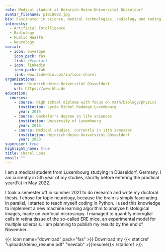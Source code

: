 ```yaml
---
role: Medical student at Heinrich-Heine-Universität Düsseldorf
avatar_filename: p1010683.jpg
bio: Fascinated in science, medical technologies, radiology and coding.
interests:
  - Artificial Intelligence
  - Radiology
  - Public Health
  - Neurology
social:
  - icon: envelope
    icon_pack: fas
    link: /#contact
  - icon: linkedin
    icon_pack: fab
    link: www.linkedin.com/in/loos-charel
organizations:
  - name: Heinrich-Heine-Universität Düsseldorf
    url: https://www.hhu.de
education:
  courses:
    - course: High school diploma with focus on math/biology/physics
      institution: Lycée Michel Rodange Luxembourg
      year: 2015
    - course: Bachelor's degree in life sciences
      institution: University of Luxembourg
      year: 2016
    - course: Medical studies, currently in 11th semester
      institution: Heinrich-Heine-Universität Düsseldorf
      year: 2023
superuser: true
highlight_name: true
title: Charel Loos
email: ""
---
```

I am a medical student from Luxembourg studying in Düsseldorf, Germany. I am currently in 5th year of my studies, shortly before entering the practical year(PJ) in May 2022.

I took a semester off in summer 2021 to do research and write my doctoral thesis. I chose for topic neurology, because the brain is simply fascinating. In parallel, I started to teach myself coding in Python. I used this knowledge to implement a new machine learning algorithm to analyse histological images,  made on confocal microscopy. I managed to quantify microglial cells in retina tissue of the so-called ERE mice, an experimental model for multiple sclerosis. I am planning to publish my results by the end of November.









{{< icon name="download" pack="fas" >}} Download my {{< staticref "uploads/demo_resume.pdf" "newtab" >}}resumé{{< /staticref >}}.